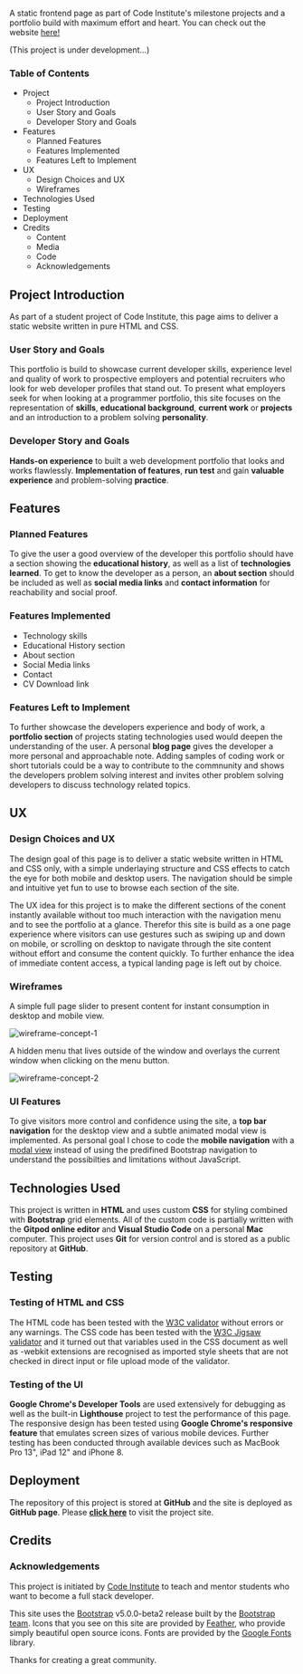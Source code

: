 A static frontend page as part of Code Institute's milestone projects and a portfolio build with maximum effort and heart. You can check out the website [here!](https://theodor-at-github.github.io/ci-milestone-project-1/) 

(This project is under development...)

### Table of Contents

- Project
    - Project Introduction
    - User Story and Goals
    - Developer Story and Goals
- Features
    -   Planned Features
    -   Features Implemented
    -   Features Left to Implement
- UX
    -   Design Choices and UX
    -   Wireframes
- Technologies Used
- Testing
- Deployment
- Credits
    -   Content
    -   Media
    -   Code
    -   Acknowledgements

## Project Introduction

As part of a student project of Code Institute, this page aims to deliver a static website written in pure HTML and CSS. 

### User Story and Goals

This portfolio is build to showcase current developer skills, experience level and quality of work to prospective employers and potential recruiters who look for web developer profiles that stand out. To present what employers seek for when looking at a programmer portfolio, this site focuses on the representation of **skills**, **educational background**, **current work** or **projects** and an introduction to a problem solving **personality**.

### Developer Story and Goals

**Hands-on experience** to built a web development portfolio that looks and works flawlessly. **Implementation of features**, **run test** and gain **valuable experience** and problem-solving **practice**.

## Features

### Planned Features

To give the user a good overview of the developer this portfolio should have a section showing the **educational history**, as well as a list of **technologies learned**. To get to know the developer as a person, an **about section** should be included as well as **social media links** and **contact information** for reachability and social proof.

### Features Implemented

- Technology skills
- Educational History section
- About section
- Social Media links
- Contact
- CV Download link

### Features Left to Implement

To further showcase the developers experience and body of work, a **portfolio section** of projects stating technologies used would deepen the understanding of the user. A personal **blog page** gives the developer a more personal and approachable note. Adding samples of coding work or short tutorials could be a way to contribute to the commnunity and shows the developers problem solving interest and invites other problem solving developers to discuss technology related topics.

## UX

### Design Choices and UX

The design goal of this page is to deliver a static website written in HTML and CSS only, with a simple underlaying structure and CSS effects to catch the eye for both mobile and desktop users. The navigation should be simple and intuitive yet fun to use to browse each section of the site. 

The UX idea for this project is to make the different sections of the conent instantly available without too much interaction with the navigation menu and to see the portfolio at a glance. Therefor this site is build as a one page experience where visitors can use gestures such as swiping up and down on mobile, or scrolling on desktop to navigate through the site content without effort and consume the content quickly. To further enhance the idea of immediate content access, a typical landing page is left out by choice. 

### Wireframes

A simple full page slider to present content for instant consumption in desktop and mobile view.

![wireframe-concept-1](/Users/lp1/Documents/__CodeInstitute/ci-milestone-project-1/ci-milestone-project-1/assets/images/wireframe-concept-1.png)

A hidden menu that lives outside of the window and overlays the current window when clicking on the menu button.

![wireframe-concept-2](/Users/lp1/Documents/__CodeInstitute/ci-milestone-project-1/ci-milestone-project-1/assets/images/wireframe-concept-2.png)

### UI Features

To give visitors more control and confidence using the site, a **top bar navigation** for the desktop view and a subtle animated modal view is implemented. As personal goal I chose to code the **mobile navigation** with a [modal view](https://www.w3schools.com/cssref/tryit.asp?filename=trycss3_target_modal ) instead of using the predifined Bootstrap navigation to understand the possibilties and limitations without JavaScript.

## Technologies Used

This project is written in **HTML** and uses custom **CSS** for styling combined with **Bootstrap** grid elements. 
All of the custom code is partially written with the **Gitpod online editor** and **Visual Studio Code** on a personal **Mac** computer. This project uses **Git** for version control and is stored as a public repository at **GitHub**. 

## Testing

### Testing of HTML and CSS
The HTML code has been tested with the [W3C validator](https://validator.w3.org/) without errors or any warnings. The CSS code has been tested with the [W3C Jigsaw validator](https://jigsaw.w3.org/) and it turned out that variables used in the CSS document as well as -webkit extensions are recognised as imported style sheets that are not checked in direct input or file upload mode of the validator.

### Testing of the UI
**Google Chrome's Developer Tools** are used extensively for debugging as well as the built-in **Lighthouse** project to test the performance of this page. The responsive design has been tested using **Google Chrome's responsive feature** that emulates screen sizes of various mobile devices. Further testing has been conducted through available devices such as MacBook Pro 13", iPad 12" and iPhone 8. 

## Deployment

The repository of this project is stored at **GitHub** and the site is deployed as **GitHub page**. Please [**click here**](https://theodor-at-github.github.io/ci-milestone-project-1/) to visit the project site.

## Credits

### Acknowledgements

This project is initiated by [Code Institute](https://codeinstitute.net/) to teach and mentor students who want to become a full stack developer.

This site uses the [Bootstrap](https://getbootstrap.com/) v5.0.0-beta2 release built by the [Bootstrap team](https://getbootstrap.com/docs/5.0/about/team/).
Icons that you see on this site are provided by [Feather](https://feathericons.com/), who provide simply beautiful open source icons.
Fonts are provided by the [Google Fonts](https://fonts.google.com/) library.

Thanks for creating a great community.


